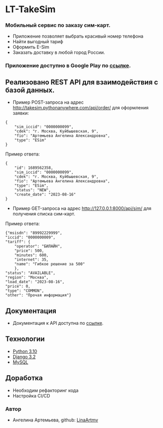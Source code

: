 # LT-TakeSim
### Мобильный сервис по заказу сим-карт.
- Приложение позволяет выбрать красивый номер телефона
- Найти выгодный тариф
- Оформить E-Sim
- Заказать доставку в любой город России.
### Приложение доступно в Google Play по [ссылке](https://play.google.com/store/apps/details?id=com.kifmellow.lider_telecom).


## Реализовано REST API для взаимодействия с базой данных.

- Пример POST-запроса на адрес http://takesim.pythonanywhere.com/api/order/ для оформления заявки: 
```
{
    "sim_iccid": "0000000099",
    "cdek": "г. Москва, Куйбышевская, 9",
    "fio": "Артемьева Ангелина Александровна",
    "type": "ESim"
}
```

Пример ответа:

```
{
    "id": 1689562358,
    "sim_iccid": "0000000099",
    "cdek": "г. Москва, Куйбышевская, 9",
    "fio": "Артемьева Ангелина Александровна",
    "type": "ESim",
    "status": "NEW",
    "create_date": "2023-08-16"
}
```
- Пример GET-запроса на адрес http://127.0.0.1:8000/api/sim/ для получения списка сим-карт.

Пример ответа:

```
{"msisdn": "89992229999",
"iccid": "0000000009",
"tariff": {
    "operator": "БИЛАЙН",
    "price": 500,
    "minutes": 600,
    "internet": 35,
    "name": "Гибкое решение за 500"
    },
"status": "AVAILABLE",
"region": "Москва",
"load_date": "2023-08-16",
"price": 0,
"type": "COMMON",
"other": "Прочая информация"}

```

## Документация
- Документация к API доступна по [ссылке](https://takesim.pythonanywhere.com/redoc/).

## Технологии
- [Python 3.10](https://www.python.org/downloads/)
- [Django 3.2](https://www.djangoproject.com/)
- [MySQL](https://dev.mysql.com/doc/)

## Доработка
- Необходим рефакторинг кода
- Настройка CI/CD

### Автор
- Ангелина Артемьева, github: [LinaArtmv](https://github.com/LinaArtmv)
